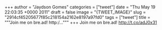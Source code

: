 
+++
author = "Jaydson Gomes"
categories = ["tweet"]
date = "Thu May 19 22:03:35 +0000 2011"
draft = false
image = "{TWEET_IMAGE}"
slug = "2914cf45205677f85c218154a2162e8197a97fd0"
tags = ["tweet"]
title = """Join me on bre.ad! http:/..."""
+++
Join me on bre.ad! http://t.co/adJ0x31
